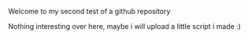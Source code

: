 Welcome to my second test of a github repository

Nothing interesting over here, maybe i will upload a little script i made :)
